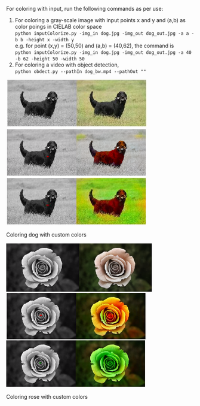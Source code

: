 For coloring with input, run the following commands as per use:<br>
   1) For coloring a gray-scale image with input points x and y and (a,b) as color poings in CIELAB color space <br>
    `python inputColorize.py -img_in dog.jpg -img_out dog_out.jpg -a a -b b -height x -width y`<br>
    e.g. for point (x,y) = (50,50) and (a,b) = (40,62), the command is <br>
    `python inputColorize.py -img_in dog.jpg -img_out dog_out.jpg -a 40 -b 62 -height 50 -width 50`<br>
   2) For coloring a video with object detection, <br>
    `python obdect.py --pathIn dog_bw.mp4 --pathOut ""`
    
   ![dog with just colorisation](dog_color.JPG?raw=true "Title")<br>
   ![dog with red input](dog_color1.png?raw=true "Title")<br>
   ![dog with green input](dog_color2.JPG?raw=true "Title")<br>
   
   Coloring dog with custom colors<br>
   
   
   
   ![rose with just colorisation](rose_vanila.png?raw=true "Title")<br>
   ![rose with red input](rose_input1.png?raw=true "Title")<br>
   ![rose with green input](rose_input2.png?raw=true "Title")<br>
   
   Coloring rose with custom colors
